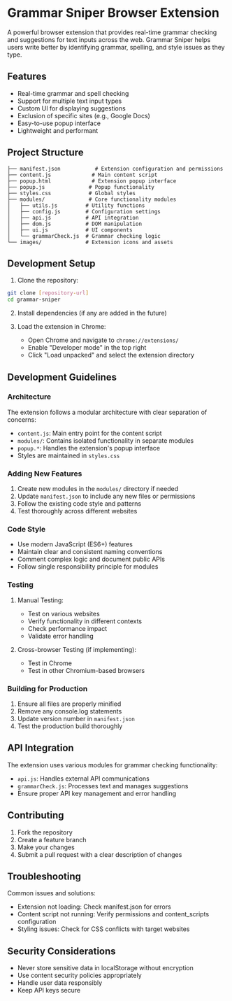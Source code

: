 # Grammar Sniper Browser Extension

A powerful browser extension that provides real-time grammar checking and suggestions for text inputs across the web. Grammar Sniper helps users write better by identifying grammar, spelling, and style issues as they type.

## Features

- Real-time grammar and spell checking
- Support for multiple text input types
- Custom UI for displaying suggestions
- Exclusion of specific sites (e.g., Google Docs)
- Easy-to-use popup interface
- Lightweight and performant

## Project Structure

```
├── manifest.json           # Extension configuration and permissions
├── content.js             # Main content script
├── popup.html             # Extension popup interface
├── popup.js              # Popup functionality
├── styles.css            # Global styles
├── modules/              # Core functionality modules
│   ├── utils.js         # Utility functions
│   ├── config.js        # Configuration settings
│   ├── api.js           # API integration
│   ├── dom.js           # DOM manipulation
│   ├── ui.js            # UI components
│   └── grammarCheck.js  # Grammar checking logic
└── images/              # Extension icons and assets
```

## Development Setup

1. Clone the repository:
```bash
git clone [repository-url]
cd grammar-sniper
```

2. Install dependencies (if any are added in the future)

3. Load the extension in Chrome:
   - Open Chrome and navigate to `chrome://extensions/`
   - Enable "Developer mode" in the top right
   - Click "Load unpacked" and select the extension directory

## Development Guidelines

### Architecture

The extension follows a modular architecture with clear separation of concerns:
- `content.js`: Main entry point for the content script
- `modules/`: Contains isolated functionality in separate modules
- `popup.*`: Handles the extension's popup interface
- Styles are maintained in `styles.css`

### Adding New Features

1. Create new modules in the `modules/` directory if needed
2. Update `manifest.json` to include any new files or permissions
3. Follow the existing code style and patterns
4. Test thoroughly across different websites

### Code Style

- Use modern JavaScript (ES6+) features
- Maintain clear and consistent naming conventions
- Comment complex logic and document public APIs
- Follow single responsibility principle for modules

### Testing

1. Manual Testing:
   - Test on various websites
   - Verify functionality in different contexts
   - Check performance impact
   - Validate error handling

2. Cross-browser Testing (if implementing):
   - Test in Chrome
   - Test in other Chromium-based browsers

### Building for Production

1. Ensure all files are properly minified
2. Remove any console.log statements
3. Update version number in `manifest.json`
4. Test the production build thoroughly

## API Integration

The extension uses various modules for grammar checking functionality:
- `api.js`: Handles external API communications
- `grammarCheck.js`: Processes text and manages suggestions
- Ensure proper API key management and error handling

## Contributing

1. Fork the repository
2. Create a feature branch
3. Make your changes
4. Submit a pull request with a clear description of changes

## Troubleshooting

Common issues and solutions:
- Extension not loading: Check manifest.json for errors
- Content script not running: Verify permissions and content_scripts configuration
- Styling issues: Check for CSS conflicts with target websites

## Security Considerations

- Never store sensitive data in localStorage without encryption
- Use content security policies appropriately
- Handle user data responsibly
- Keep API keys secure
